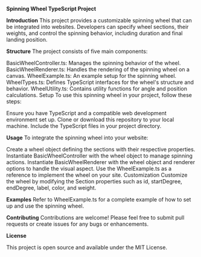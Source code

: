 **Spinning Wheel TypeScript Project**

**Introduction**
This project provides a customizable spinning wheel that can be integrated into websites. Developers can specify wheel sections, their weights, and control the spinning behavior, including duration and final landing position.

**Structure**
The project consists of five main components:

BasicWheelController.ts: Manages the spinning behavior of the wheel.
BasicWheelRenderer.ts: Handles the rendering of the spinning wheel on a canvas.
WheelExample.ts: An example setup for the spinning wheel.
WheelTypes.ts: Defines TypeScript interfaces for the wheel's structure and behavior.
WheelUtility.ts: Contains utility functions for angle and position calculations.
Setup
To use this spinning wheel in your project, follow these steps:

Ensure you have TypeScript and a compatible web development environment set up.
Clone or download this repository to your local machine.
Include the TypeScript files in your project directory.

**Usage**
To integrate the spinning wheel into your website:

Create a wheel object defining the sections with their respective properties.
Instantiate BasicWheelController with the wheel object to manage spinning actions.
Instantiate BasicWheelRenderer with the wheel object and renderer options to handle the visual aspect.
Use the WheelExample.ts as a reference to implement the wheel on your site.
Customization
Customize the wheel by modifying the Section properties such as id, startDegree, endDegree, label, color, and weight.

**Examples**
Refer to WheelExample.ts for a complete example of how to set up and use the spinning wheel.

**Contributing**
Contributions are welcome! Please feel free to submit pull requests or create issues for any bugs or enhancements.

**License**

This project is open source and available under the MIT License.
